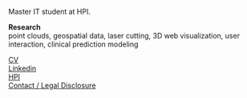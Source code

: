 Master IT student at HPI.

**Research**  
point clouds, geospatial data, laser cutting, 3D web visualization, user interaction, clinical prediction modeling



[CV](https://conradlempert.github.io/cv)  
[Linkedin](https://www.linkedin.com/in/conradlempert/)  
[HPI](https://www.hpi.de)  
[Contact / Legal Disclosure](https://conradlempert.github.io/legal_disclosure)
